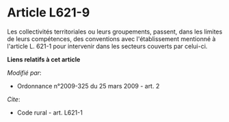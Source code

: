 # Article L621-9

Les collectivités territoriales ou leurs groupements, passent, dans les limites de leurs compétences, des conventions avec
l'établissement mentionné à l'article L. 621-1 pour intervenir dans les secteurs couverts par celui-ci.

**Liens relatifs à cet article**

_Modifié par_:

  - Ordonnance n°2009-325 du 25 mars 2009 - art. 2

_Cite_:

  - Code rural - art. L621-1

